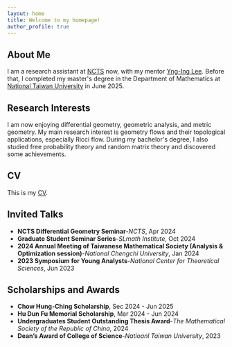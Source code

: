 ```yaml
---
layout: home
title: Welcome to my homepage!
author_profile: true
---
```

## About Me
I am a research assistant at [NCTS](https://ncts.ntu.edu.tw/people_detail.php?gid=465&bgid=8) now, with my mentor [Yng-Ing Lee](https://www.math.ntu.edu.tw/en/entity_people/entity_people/21459). Before that, I completed my master's degree in the Department of Mathematics at [National Taiwan University](https://www.ntu.edu.tw/english/) in June 2025.
## Research Interests
I am now enjoying differential geometry, geometric analysis, and metric geometry. My main research interest is geometry flows and their topological applications, especially Ricci flow. During my bachelor's degree, I also studied free probability theory and random matrix theory and discovered some achievements.
## CV
This is my [CV](/CV.pdf).

<!--## Publications and Preprints
TBD-->
## Invited Talks
- **NCTS Differential Geometry Seminar**-*NCTS*, Apr 2024
- **Graduate Student Seminar Series**-*SLmath Institute*, Oct 2024
- **2024 Annual Meeting of Taiwanese Mathematical Society (Analysis & Optimization session)**-*National Chengchi University*, Jan 2024
-	**2023 Symposium for Young Analysts**-*National Center for Theoretical Sciences*, Jun 2023
	
<!--## Notes
TBD-->

## Scholarships and Awards
- **Chow Hung-Ching Scholarship**, Sec 2024 - Jun 2025
- **Hu Dun Fu Memorial Scholarship**, Mar 2024 - Jun 2024
- **Undergraduates Student Outstanding Thesis Award**-*The Mathematical Society of the Republic of China*, 2024
- **Dean’s Award of College of Science**-*Natioanl Taiwan University*, 2023
